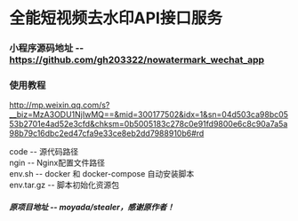 # 全能短视频去水印API接口服务
### 小程序源码地址 -- https://github.com/gh203322/nowatermark_wechat_app

### 使用教程  
http://mp.weixin.qq.com/s?__biz=MzA3ODU1NjIwMQ==&mid=300177502&idx=1&sn=04d503ca98bc0553b2701e4ad52e3cfd&chksm=0b5005183c278c0e91fd9800e6c8c90a7a5a98b79c16dbc2ed47cfa9e33ce8eb2dd7988910b6#rd

code -- 源代码路径  
ngin -- Nginx配置文件路径  
env.sh -- docker 和 docker-compose 自动安装脚本  
env.tar.gz -- 脚本初始化资源包  

##### 原项目地址 -- moyada/stealer，感谢原作者！
